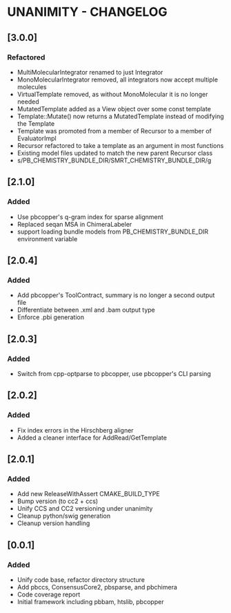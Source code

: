 # UNANIMITY - CHANGELOG

## [3.0.0]

### Refactored
 - MultiMolecularIntegrator renamed to just Integrator
 - MonoMolecularIntegrator removed, all integrators now accept multiple molecules
 - VirtualTemplate removed, as without MonoMolecular it is no longer needed
 - MutatedTemplate added as a View object over some const template
 - Template::Mutate() now returns a MutatedTemplate instead of modifying the Template
 - Template was promoted from a member of Recursor to a member of EvaluatorImpl
 - Recursor refactored to take a template as an argument in most functions
 - Existing model files updated to match the new parent Recursor class
 - s/PB_CHEMISTRY_BUNDLE_DIR/SMRT_CHEMISTRY_BUNDLE_DIR/g

## [2.1.0]

### Added
 - Use pbcopper's q-gram index for sparse alignment
 - Replaced seqan MSA in ChimeraLabeler
 - support loading bundle models from PB_CHEMISTRY_BUNDLE_DIR
   environment variable

## [2.0.4]

### Added
 - Add pbcopper's ToolContract, summary is no longer a second output file
 - Differentiate between .xml and .bam output type
 - Enforce .pbi generation

## [2.0.3]

### Added
 - Switch from cpp-optparse to pbcopper, use pbcopper's CLI parsing

## [2.0.2]

### Added
 - Fix index errors in the Hirschberg aligner
 - Added a cleaner interface for AddRead/GetTemplate

## [2.0.1]

### Added
 - Add new ReleaseWithAssert CMAKE_BUILD_TYPE
 - Bump version (to cc2 + ccs)
 - Unify CCS and CC2 versioning under unanimity
 - Cleanup python/swig generation
 - Cleanup version handling

## [0.0.1]

### Added
 - Unify code base, refactor directory structure
 - Add pbccs, ConsensusCore2, pbsparse, and pbchimera
 - Code coverage report
 - Initial framework including pbbam, htslib, pbcopper
